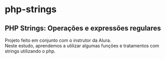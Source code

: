 # php-strings
## PHP Strings: Operações e expressões regulares

Projeto feito em conjunto com o instrutor da Alura. <br>
Neste estudo, aprendemos a utilizar algumas funções e tratamentos com strings utilizando o php.
